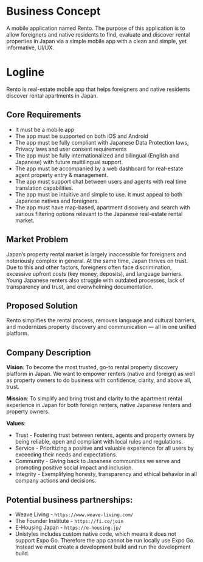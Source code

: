# Business Concept

A mobile application named Rento. The purpose of this application is to allow foreigners and native residents to find, evaluate and discover rental properties in Japan via a simple mobile app with a clean and simple, yet informative, UI/UX. 

# Logline 

Rento is real-estate mobile app that helps foreigners and native residents discover rental apartments in Japan.

## Core Requirements
- It must be a mobile app
- The app must be supported on both iOS and Android
- The app must be fully compliant with Japanese Data Protection laws, Privacy laws and user consent requirements
- The app must be fully internationalized and bilingual (English and Japanese) with future multilingual support.
- The app must be accompanied by a web dashboard for real-estate agent property entry & management.
- The app must support chat between users and agents with real time translation capabilities.
- The app must be intuitive and simple to use. It must appeal to both Japanese natives and foreigners.
- The app must have map-based, apartment discovery and search with various filtering options relevant to the Japanese real-estate rental market.

## Market Problem

Japan’s property rental market is largely inaccessible for foreigners and notoriously complex in general. At the same time, Japan thrives on trust. Due to this and other factors, foreigners often face discrimination, excessive upfront costs (key money, deposits), and language barriers. Young Japanese renters also struggle with outdated processes, lack of transparency and trust, and overwhelming documentation.

## Proposed Solution

Rento simplifies the rental process, removes language and cultural barriers, and modernizes property discovery and communication — all in one unified platform.

## Company Description

**Vision**: To become the most trusted, go-to rental property discovery platform in Japan. We want to empower renters (native and foreign) as well as property owners to do business with confidence, clarity, and above all, trust. 

**Mission**: To simplify and bring trust and clarity to the apartment rental experience in Japan for both foreign renters, native Japanese renters and property owners. 

**Values**: 
- Trust - Fostering trust between renters, agents and property owners by being reliable, open and compliant with local rules and regulations. 
- Service - Prioritizing a positive and valuable experience for all users by exceeding their needs and expectations.
- Community - Giving back to Japanese communities we serve and promoting positive social impact and inclusion. 
- Integrity - Exemplifying honesty, transparency and ethical behavior in all company actions and decisions.

## Potential business partnerships:

- Weave Living - `https://www.weave-living.com/`
- The Founder Institute - `https://fi.co/join`
- E-Housing Japan - `https://e-housing.jp/`
- Unistyles includes custom native code, which means it does not support Expo Go. Therefore the app cannot be run locally use Expo Go. Instead we must create a development build and run the development build.